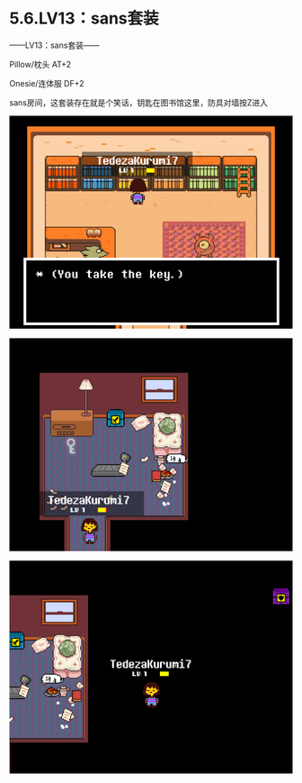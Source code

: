 # 5.6.LV13：sans套装



——LV13：sans套装——

Pillow/枕头 AT+2

Onesie/连体服 DF+2

sans房间，这套装存在就是个笑话，钥匙在图书馆这里，防具对墙按Z进入

![08](08.png)

![09](09.png)

![10](10.png)
